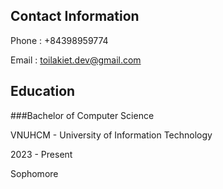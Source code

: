 ## Contact Information

Phone : +84398959774

Email : toilakiet.dev@gmail.com

## Education

###Bachelor of Computer Science

VNUHCM - University of Information Technology

2023 - Present

Sophomore
